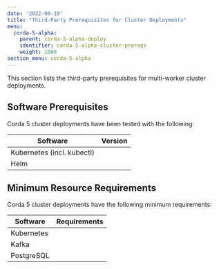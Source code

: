 ```yaml
---
date: '2022-09-19'
title: "Third-Party Prerequisites for Cluster Deployments"
menu:
  corda-5-alpha:
    parent: corda-5-alpha-deploy
    identifier: corda-5-alpha-cluster-prereqs
    weight: 1000
section_menu: corda-5-alpha
---
```

<!--https://r3-cev.atlassian.net/browse/DOC-4188-->
This section lists the third-party prerequisites for multi-worker cluster deployments. <!--For information about the prerequisites for local deployment with the [CorDapp Standard Development Environment (CSDE)](../cordapp-standard-development-environment/csde.html), see [Third-Party Prerequisites for the CSDE](../getting-started/prerequisites.html).-->

## Software Prerequisites

Corda 5 cluster deployments have been tested with the following:

| Software      | Version |
| ----------- | ----------- |
| Kubernetes (incl. kubectl)      |     |
| Helm   |  |

## Minimum Resource Requirements

Corda 5 cluster deployments have the following minimum requirements:

| Software      | Requirements |
| ----------- | ----------- |
| Kubernetes  |     |
| Kafka   |  |
| PostgreSQL |   |
